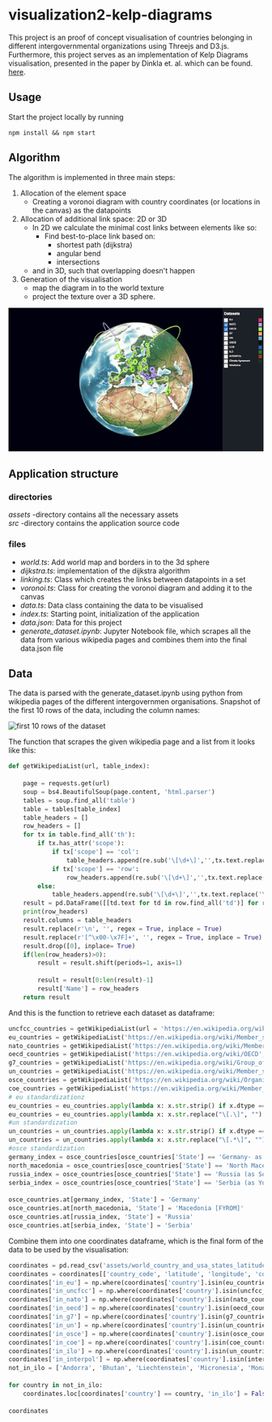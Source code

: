 # visualization2-kelp-diagrams
This project is an proof of concept visualisation of countries belonging in different intergovernmental organizations using Threejs and D3.js. Furthermore, this project serves as an implementation of Kelp Diagrams visualisation, presented in the paper by Dinkla et. al. which can be found. [here](https://onlinelibrary.wiley.com/doi/pdf/10.1111/j.1467-8659.2012.03080.x).

## Usage

Start the project locally by running

```
npm install && npm start
```
## Algorithm

The algorithm is implemented in three main steps:

1. Allocation of the element space
    - Creating a voronoi diagram with country coordinates (or locations in the canvas) as the datapoints
2. Allocation of additional link space: 2D or 3D
    - In 2D we calculate the minimal cost links between elements like so:
        - Find best-to-place link based on:
            - shortest path (dijkstra)
            - angular bend
            - intersections
    - and in 3D, such that overlapping doesn't happen
3. Generation of the visualisation 
    - map the diagram in to the world texture
    - project the texture over a 3D sphere.


![Example of how the visualisation looks like](screenshot.jpg)

## Application structure

### directories
*assets* -directory contains all the necessary assets  
*src* -directory contains the application source code  
### files
* *world.ts*: Add world map and borders in to the 3d sphere
* *dijkstra.ts*: implementation of the dijkstra algorithm
* *linking.ts*: Class which creates the links between datapoints in a set
* *voronoi.ts*: Class for creating the voronoi diagram and adding it to the canvas
* *data.ts*: Data class containing the data to be visualised
* *index.ts*: Starting point, initialization of the application
* *data.json*: Data for this project
* *generate_dataset.ipynb*: Jupyter Notebook file, which scrapes all the data from various wikipedia pages and combines them into the final data.json file


## Data

The data is parsed with the generate_dataset.ipynb using python from wikipedia pages of the different intergovernmen organisations. Snapshot of the first 10 rows of the data, including the column names:

![first 10 rows of the dataset](../assets/dataset_10_rows.png)

The function that scrapes the given wikipedia page and a list from it looks like this:

```python
def getWikipediaList(url, table_index):
    
    page = requests.get(url)
    soup = bs4.BeautifulSoup(page.content, 'html.parser')
    tables = soup.find_all('table')
    table = tables[table_index]
    table_headers = []
    row_headers = []
    for tx in table.find_all('th'):
        if tx.has_attr('scope'):
            if tx['scope'] == 'col':
                table_headers.append(re.sub('\[\d+\]','',tx.text.replace('\n', '')))
            if tx['scope'] == 'row':
                row_headers.append(re.sub('\[\d+\]','',tx.text.replace('\n', '')))
        else:
            table_headers.append(re.sub('\[\d+\]','',tx.text.replace('\n', '')))
    result = pd.DataFrame([[td.text for td in row.find_all('td')] for row in table.tbody.find_all('tr')])
    print(row_headers)
    result.columns = table_headers
    result.replace(r'\n', '', regex = True, inplace = True)
    result.replace(r'[^\x00-\x7F]+', '', regex = True, inplace = True)
    result.drop([0], inplace= True)
    if(len(row_headers)>0):
        result = result.shift(periods=1, axis=1)

        result = result[0:len(result)-1]
        result['Name'] = row_headers
    return result
```

And this is the function to retrieve each dataset as dataframe:

```python
uncfcc_countries = getWikipediaList(url = 'https://en.wikipedia.org/wiki/List_of_parties_to_the_United_Nations_Framework_Convention_on_Climate_Change', table_index=0)
eu_countries = getWikipediaList('https://en.wikipedia.org/wiki/Member_state_of_the_European_Union', table_index=1)
nato_countries = getWikipediaList('https://en.wikipedia.org/wiki/Member_states_of_NATO', 0)
oecd_countries = getWikipediaList('https://en.wikipedia.org/wiki/OECD', 11)
g7_countries = getWikipediaList('https://en.wikipedia.org/wiki/Group_of_Seven', 4)
un_countries = getWikipediaList('https://en.wikipedia.org/wiki/Member_states_of_the_United_Nations', 1)
osce_countries = getWikipediaList('https://en.wikipedia.org/wiki/Organization_for_Security_and_Co-operation_in_Europe', 1)
coe_countries = getWikipediaList('https://en.wikipedia.org/wiki/Member_states_of_the_Council_of_Europe', 0)
# eu standardizationz
eu_countries = eu_countries.apply(lambda x: x.str.strip() if x.dtype == "object" else x)
eu_countries = eu_countries.apply(lambda x: x.str.replace("\[.\]", "") if x.dtype == "object" else x)
#un standardization
un_countries = un_countries.apply(lambda x: x.str.strip() if x.dtype == "object" else x)
un_countries = un_countries.apply(lambda x: x.str.replace("\[.*\]", "") if x.dtype == "object" else x)
#osce standardization
germany_index = osce_countries[osce_countries['State'] == 'Germany- as West Germany- as East Germany'].index[0]
north_macedonia = osce_countries[osce_countries['State'] == 'North Macedonia[Note 3][9]'].index[0]
russia_index = osce_countries[osce_countries['State'] == 'Russia (as Soviet Union)'].index[0]
serbia_index = osce_countries[osce_countries['State'] == 'Serbia (as Yugoslavia)'].index[0]

osce_countries.at[germany_index, 'State'] = 'Germany'
osce_countries.at[north_macedonia, 'State'] = 'Macedonia [FYROM]'
osce_countries.at[russia_index, 'State'] = 'Russia'
osce_countries.at[serbia_index, 'State'] = 'Serbia'
```

Combine them into one coordinates dataframe, which is the final form of the data to be used by the visualisation:

```python
coordinates = pd.read_csv('assets/world_country_and_usa_states_latitude_and_longitude_values.csv')
coordinates = coordinates[['country_code', 'latitude', 'longitude', 'country']]
coordinates['in_eu'] = np.where(coordinates['country'].isin(eu_countries['Name'].values), True, False)
coordinates['in_uncfcc'] = np.where(coordinates['country'].isin(uncfcc_countries['State'].values), True, False)
coordinates['in_nato'] = np.where(coordinates['country'].isin(nato_countries['Member state'].values), True, False)
coordinates['in_oecd'] = np.where(coordinates['country'].isin(oecd_countries['Country'].values), True, False)
coordinates['in_g7'] = np.where(coordinates['country'].isin(g7_countries['Member'].values), True, False)
coordinates['in_un'] = np.where(coordinates['country'].isin(un_countries['Member state'].values), True, False)
coordinates['in_osce'] = np.where(coordinates['country'].isin(osce_countries['State'].values), True, False)
coordinates['in_coe'] = np.where(coordinates['country'].isin(coe_countries['State'].values), True, False)
coordinates['in_ilo'] = np.where(coordinates['country'].isin(un_countries['Member state'].values), True, False)
coordinates['in_interpol'] = np.where(coordinates['country'].isin(interpol_countries), True, False)
not_in_ilo = ['Andorra', 'Bhutan', 'Liechtenstein', 'Micronesia', 'Monaco', 'Nauru', 'North Korea']

for country in not_in_ilo:
    coordinates.loc[coordinates['country'] == country, 'in_ilo'] = False 

coordinates
```